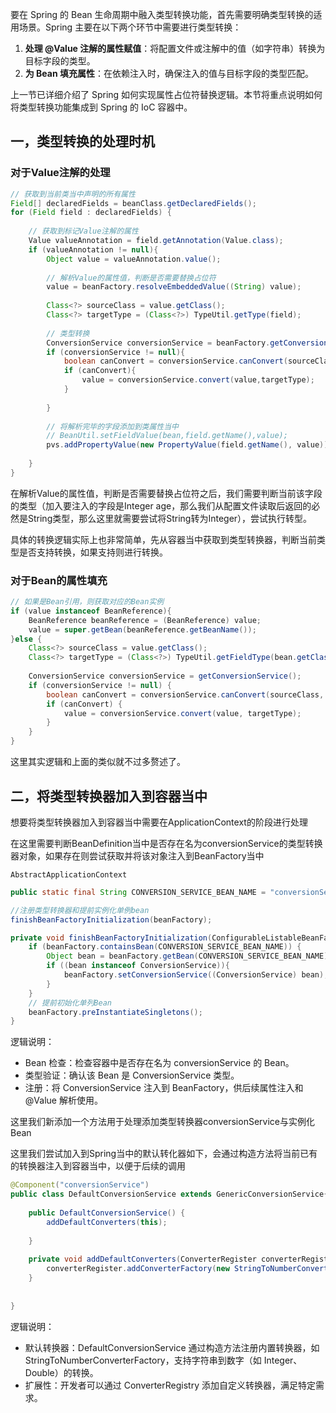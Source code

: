 
要在 Spring 的 Bean 生命周期中融入类型转换功能，首先需要明确类型转换的适用场景。Spring 主要在以下两个环节中需要进行类型转换：

1. **处理 @Value 注解的属性赋值**：将配置文件或注解中的值（如字符串）转换为目标字段的类型。
2. **为 Bean 填充属性**：在依赖注入时，确保注入的值与目标字段的类型匹配。

上一节已详细介绍了 Spring 如何实现属性占位符替换逻辑。本节将重点说明如何将类型转换功能集成到 Spring 的 IoC 容器中。


## 一，类型转换的处理时机

### 对于Value注解的处理


```java
// 获取到当前类当中声明的所有属性  
Field[] declaredFields = beanClass.getDeclaredFields();  
for (Field field : declaredFields) {  
  
    // 获取到标记Value注解的属性  
    Value valueAnnotation = field.getAnnotation(Value.class);  
    if (valueAnnotation != null){  
        Object value = valueAnnotation.value();  
  
        // 解析Value的属性值，判断是否需要替换占位符  
        value = beanFactory.resolveEmbeddedValue((String) value);  
  
        Class<?> sourceClass = value.getClass();  
        Class<?> targetType = (Class<?>) TypeUtil.getType(field);  
  
        // 类型转换  
        ConversionService conversionService = beanFactory.getConversionService();  
        if (conversionService != null){  
            boolean canConvert = conversionService.canConvert(sourceClass, targetType);  
            if (canConvert){  
                value = conversionService.convert(value,targetType);  
            }  
  
        }  
  
        // 将解析完毕的字段添加到类属性当中  
        // BeanUtil.setFieldValue(bean,field.getName(),value);  
        pvs.addPropertyValue(new PropertyValue(field.getName(), value));  
  
    }  
}
```

在解析Value的属性值，判断是否需要替换占位符之后，我们需要判断当前该字段的类型（加入要注入的字段是Integer age，那么我们从配置文件读取后返回的必然是String类型，那么这里就需要尝试将String转为Integer），尝试执行转型。

具体的转换逻辑实际上也非常简单，先从容器当中获取到类型转换器，判断当前类型是否支持转换，如果支持则进行转换。


### 对于Bean的属性填充


```java
// 如果是Bean引用，则获取对应的Bean实例  
if (value instanceof BeanReference){  
    BeanReference beanReference = (BeanReference) value;  
    value = super.getBean(beanReference.getBeanName());  
}else {  
    Class<?> sourceClass = value.getClass();  
    Class<?> targetType = (Class<?>) TypeUtil.getFieldType(bean.getClass(), name);  
  
    ConversionService conversionService = getConversionService();  
    if (conversionService != null) {  
        boolean canConvert = conversionService.canConvert(sourceClass, targetType);  
        if (canConvert) {  
            value = conversionService.convert(value, targetType);  
        }  
    }  
}
```

这里其实逻辑和上面的类似就不过多赘述了。



## 二，将类型转换器加入到容器当中

想要将类型转换器加入到容器当中需要在ApplicationContext的阶段进行处理

在这里需要判断BeanDefinition当中是否存在名为conversionService的类型转换器对象，如果存在则尝试获取并将该对象注入到BeanFactory当中

`AbstractApplicationContext`


```java
public static final String CONVERSION_SERVICE_BEAN_NAME = "conversionService";

//注册类型转换器和提前实例化单例bean  
finishBeanFactoryInitialization(beanFactory);
```

```java
private void finishBeanFactoryInitialization(ConfigurableListableBeanFactory beanFactory) {  
    if (beanFactory.containsBean(CONVERSION_SERVICE_BEAN_NAME)) {  
        Object bean = beanFactory.getBean(CONVERSION_SERVICE_BEAN_NAME);  
        if ((bean instanceof ConversionService)){  
            beanFactory.setConversionService((ConversionService) bean);  
        }  
    }  
    // 提前初始化单列Bean  
    beanFactory.preInstantiateSingletons();  
}
```

逻辑说明：
- Bean 检查：检查容器中是否存在名为 conversionService 的 Bean。
- 类型验证：确认该 Bean 是 ConversionService 类型。
- 注册：将 ConversionService 注入到 BeanFactory，供后续属性注入和 @Value 解析使用。

这里我们新添加一个方法用于处理添加类型转换器conversionService与实例化Bean

这里我们尝试加入到Spring当中的默认转化器如下，会通过构造方法将当前已有的转换器注入到容器当中，以便于后续的调用

```java
@Component("conversionService")  
public class DefaultConversionService extends GenericConversionService{  
  
    public DefaultConversionService() {  
        addDefaultConverters(this);  
  
    }  
  
    private void addDefaultConverters(ConverterRegister converterRegister) {  
        converterRegister.addConverterFactory(new StringToNumberConverterFactory());  
    }  
  
  
}
```

逻辑说明：
- 默认转换器：DefaultConversionService 通过构造方法注册内置转换器，如 StringToNumberConverterFactory，支持字符串到数字（如 Integer、Double）的转换。
- 扩展性：开发者可以通过 ConverterRegistry 添加自定义转换器，满足特定需求。